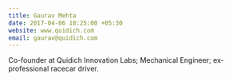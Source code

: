 ```yaml
---
title: Gaurav Mehta
date: 2017-04-06 18:25:00 +05:30
website: www.quidich.com
email: gaurav@quidich.com
---
```


Co-founder at Quidich Innovation Labs; Mechanical Engineer; ex-professional racecar driver.
